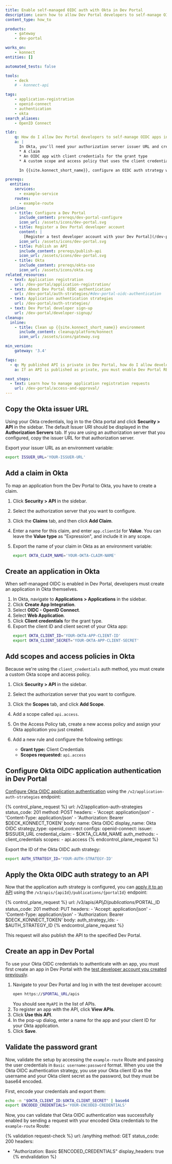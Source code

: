 ```yaml
---
title: Enable self-managed OIDC auth with Okta in Dev Portal
description: Learn how to allow Dev Portal developers to self-manage OIDC apps in Okta.
content_type: how_to

products:
    - gateway
    - dev-portal

works_on:
    - konnect
entities: []

automated_tests: false

tools:
    - deck
    # - konnect-api

tags:
    - application-registration
    - openid-connect
    - authentication
    - okta
search_aliases:
    - OpenID Connect

tldr:
    q: How do I allow Dev Portal developers to self-manage OIDC apps in Okta?
    a: |
      In Okta, you'll need your authorization server issuer URL and create the following:
      * A claim
      * An OIDC app with client credentials for the grant type
      * A custom scope and access policy that uses the client credentials grant and your Okta app

      In {{site.konnect_short_name}}, configure an OIDC auth strategy with your Okta issuer URL, your Okta claim name, `client_credentials` for the `auth_methods`, and your custom Okta scope. Any developers who register an application with an API with this authentication strategy applied to it can authenticate by sending `Authorization: Basic $OKTA_CLIENT_ID:$OKTA_CLIENT_SECRET` as a header, where `$OKTA_CLIENT_ID:$OKTA_CLIENT_SECRET` are base64 encoded.

prereqs:
  entities:
    services:
      - example-service
    routes:
      - example-route
  inline:
    - title: Configure a Dev Portal
      include_content: prereqs/dev-portal-configure
      icon_url: /assets/icons/dev-portal.svg
    - title: Register a Dev Portal developer account
      content: |
        [Register a test developer account with your Dev Portal](/dev-portal/developer-signup/#1-register-or-sign-in). For the purpose of this tutorial, we've set our Dev Portal to automatically approve developer registrations. 
      icon_url: /assets/icons/dev-portal.svg
    - title: Publish an API
      include_content: prereqs/publish-api
      icon_url: /assets/icons/dev-portal.svg
    - title: Okta
      include_content: prereqs/okta-sso
      icon_url: /assets/icons/okta.svg
related_resources:
  - text: Application registration
    url: /dev-portal/application-registration/
  - text: About Dev Portal OIDC authentication
    url: /dev-portal/auth-strategies/#dev-portal-oidc-authentication
  - text: Application authentication strategies
    url: /dev-portal/auth-strategies/
  - text: Dev Portal developer sign-up
    url: /dev-portal/developer-signup/
cleanup:
  inline:
    - title: Clean up {{site.konnect_short_name}} environment
      include_content: cleanup/platform/konnect
      icon_url: /assets/icons/gateway.svg

min_version:
    gateway: '3.4'

faqs:
  - q: My published API is private in Dev Portal, how do I allow developers to see it?
    a: If an API is published as private, you must enable Dev Portal RBAC and [developers must sign in](/dev-portal/developer-signup/) to see APIs.

next_steps:
  - text: Learn how to manage application registration requests
    url: /dev-portal/access-and-approval/
---
```


## Copy the Okta issuer URL

Using your Okta credentials, log in to the Okta portal and click **Security > API** in the sidebar. The default Issuer URI should be displayed in the **Authorization Servers** tab. If you are using an authorization server that you configured, copy the issuer URL for that authorization server.

Export your issuer URL as an environment variable:
```sh
export ISSUER_URL='YOUR-ISSUER-URL'
```

## Add a claim in Okta

To map an application from the Dev Portal to Okta, you have to create a claim.

1. Click **Security > API** in the sidebar.

3. Select the authorization server that you want to configure.

4. Click the **Claims** tab, and then click **Add Claim**.

5. Enter a name for this claim, and enter `app.clientId` for **Value**. You can leave the **Value type** as "Expression", and include it in any scope.

1. Export the name of your claim in Okta as an environment variable:
   ```sh
   export OKTA_CLAIM_NAME='YOUR-OKTA-CLAIM-NAME'
   ```

## Create an application in Okta

When self-managed OIDC is enabled in Dev Portal, developers must create an application in Okta themselves.

1. In Okta, navigate to **Applications > Applications** in the sidebar.
1. Click **Create App Integration**.
1. Select **OIDC - OpenID Connect**.
1. Select **Web Application**.
1. Click **Client credentials** for the grant type.
1. Export the client ID and client secret of your Okta app:
   ```sh
   export OKTA_CLIENT_ID='YOUR-OKTA-APP-CLIENT-ID'
   export OKTA_CLIENT_SECRET='YOUR-OKTA-APP-CLIENT-SECRET'
   ```

## Add scopes and access policies in Okta

Because we're using the `client_credentials` auth method, you must create a custom Okta scope and access policy. 

1. Click **Security > API** in the sidebar.

3. Select the authorization server that you want to configure.

4. Click the **Scopes** tab, and click **Add Scope**.

1. Add a scope called `api.access`. 

1. On the Access Policy tab, create a new access policy and assign your Okta application you just created.

1. Add a new rule and configure the following settings:
   * **Grant type:** Client Credentials
   * **Scopes requested:** `api.access` 

## Configure Okta OIDC application authentication in Dev Portal

[Configure Okta OIDC application authentication](/api/konnect/application-auth-strategies/v2/#/operations/create-app-auth-strategy) using the `/v2/application-auth-strategies` endpoint:

<!--vale off-->
{% control_plane_request %}
url: /v2/application-auth-strategies
status_code: 201
method: POST
headers:
    - 'Accept: application/json'
    - 'Content-Type: application/json'
    - 'Authorization: Bearer $DECK_KONNECT_TOKEN'
body:
    name: Okta OIDC
    display_name: Okta OIDC
    strategy_type: openid_connect
    configs:
        openid-connect:
            issuer: $ISSUER_URL
            credential_claim: 
            - $OKTA_CLAIM_NAME
            auth_methods: 
            - client_credentials
            scopes: 
            - api.access
{% endcontrol_plane_request %}
<!--vale on-->

Export the ID of the Okta OIDC auth strategy:

```sh
export AUTH_STRATEGY_ID='YOUR-AUTH-STRATEGY-ID'
```

## Apply the Okta OIDC auth strategy to an API

Now that the application auth strategy is configured, you can [apply it to an API](/api/konnect/api-builder/v3/#/operations/publish-api-to-portal) using the `/v3/apis/{apiId}/publications/{portalId}` endpoint:

<!--vale off-->
{% control_plane_request %}
url: /v3/apis/$API_ID/publications/$PORTAL_ID
status_code: 201
method: PUT
headers:
    - 'Accept: application/json'
    - 'Content-Type: application/json'
    - 'Authorization: Bearer $DECK_KONNECT_TOKEN'
body:
    auth_strategy_ids: 
    - $AUTH_STRATEGY_ID
{% endcontrol_plane_request %}
<!--vale on-->

This request will also publish the API to the specified Dev Portal.

## Create an app in Dev Portal

To use your Okta OIDC credentials to authenticate with an app, you must first create an app in Dev Portal with the [test developer account you created previously](/how-to/enable-oidc-auth-for-dev-portal/#create-a-dev-portal-developer-account).

1. Navigate to your Dev Portal and log in with the test developer account:
   ```sh
   open https://$PORTAL_URL/apis
   ```
   You should see `MyAPI` in the list of APIs.
1. To register an app with the API, click **View APIs**.
1. Click **Use this API**.
1. In the pop-up dialog, enter a name for the app and your client ID for your Okta application.
1. Click **Save**.

## Validate the password grant

Now, validate the setup by accessing the `example-route` Route and passing the user credentials in `Basic username:password` format. When you use the Okta OIDC authentication strategy, you use your Okta client ID as the username and your Okta client secret as the password, but they must be base64 encoded.

First, encode your credentials and export them:
```sh
echo -n "$OKTA_CLIENT_ID:$OKTA_CLIENT_SECRET" | base64
export ENCODED_CREDENTIALS='YOUR-ENCODED-CREDENTIALS'
```

Now, you can validate that Okta OIDC authentication was successfully enabled by sending a request with your encoded Okta credentials to the `example-route` Route:

{% validation request-check %}
url: /anything
method: GET
status_code: 200
headers:
  - "Authorization: Basic $ENCODED_CREDENTIALS"
display_headers: true
{% endvalidation %}




